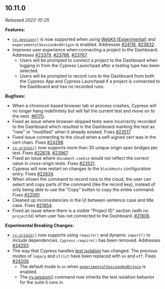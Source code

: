 ## 10.11.0

_Released 2022-10-25_

**Features:**

- [`cy.session()`](/api/commands/session) is now supported when using
  [WebKit (Experimental)](https://docs.cypress.io/guides/guides/launching-browsers#WebKit-Experimental)
  and `experimentalSessionAndOrigin` is enabled. Addresses
  [#24116](https://github.com/cypress-io/cypress/issues/24116),
  [#23832](https://github.com/cypress-io/cypress/issues/23832).
- Improves user experience when connecting a project to the Dashboard. Addresses
  [#23379](https://github.com/cypress-io/cypress/issues/23379),
  [#23766](https://github.com/cypress-io/cypress/issues/23766),
  [#23767](https://github.com/cypress-io/cypress/issues/23767).
  - Users will be prompted to connect a project to the Dashboard when logging in
    from the Cypress Launchpad after a testing type has been selected.
  - Users will be prompted to record runs to the Dashboard from both the Cypress
    App and Cypress Launchpad if a project is connected to the Dashboard and has
    no recorded runs.

**Bugfixes:**

- When a chromium based browser tab or process crashes, Cypress will no longer
  hang indefinitely but will fail the current test and move on to the next.
  [#6170](https://github.com/cypress-io/cypress/issues/6170).
- Fixed as issue where browser-skipped tests were incorrectly recorded to the
  Dashboard which resulted in the Dashboard marking the test as "new" or
  "modified" when it already existed. Fixes
  [#23517](https://github.com/cypress-io/cypress/issues/23517).
- Fixed issue connecting to the cloud when a self-signed cert was in the cert
  chain. Fixes [#24298](https://github.com/cypress-io/cypress/issues/24298).
- [`cy.origin()`](/api/commands/origin) now supports more than 30 unique origin
  spec bridges per test. Fixes
  [#22874](https://github.com/cypress-io/cypress/issues/22874),
  [#23967](https://github.com/cypress-io/cypress/issues/23967).
- Fixed an issue where `document.cookie` would not reflect the correct value in
  cross-origin tests. Fixes
  [#23531](https://github.com/cypress-io/cypress/issues/23531).
- Cypress will now restart on changes to the `blockHosts` configuration entry.
  Fixes [#22634](https://github.com/cypress-io/cypress/issues/22634).
- When shown the command to record runs to the cloud, the user can select and
  copy parts of the command (like the record key), instead of only being able to
  use the "Copy" button to copy the entire command. Fixes
  [#22091](https://github.com/cypress-io/cypress/issues/22091).
- Cleaned up inconsistencies in the UI between sentence case and title case.
  Fixes [#21854](https://github.com/cypress-io/cypress/issues/21854).
- Fixed an issue where there is a visible "Project ID" section (with no
  `projectId`) when user has not connected to the Dashboard.
  [#21806](https://github.com/cypress-io/cypress/issues/21806).

**Experimental Breaking Changes:**

- [`cy.origin()`](/api/commands/origin) now supports using `require()` and
  dynamic `import()` to include dependencies. `Cypress.require()` has been
  removed. Addresses
  [#24293](https://github.com/cypress-io/cypress/issues/24293).
- The way that Cypress handles
  [test isolation](/guides/core-concepts/writing-and-organizing-tests#Test-Isolation)
  has changed. The previous modes of `legacy` and `strict` have been replaced
  with `on` and `off`. Fixes
  [#24206](https://github.com/cypress-io/cypress/issues/24206).
  - The default mode is `on` when
    [`experimentalSessionAndOrigin`](/guides/references/experiments) is enabled.
  - The [cy.session()](/api/commands/session) command now inherits the test
    isolation behavior for the suite it runs in.
